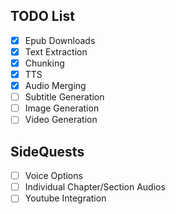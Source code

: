 ## TODO List

- [x] Epub Downloads 
- [x] Text Extraction
- [x] Chunking
- [x] TTS
- [x] Audio Merging
- [ ] Subtitle Generation
- [ ] Image Generation
- [ ] Video Generation

## SideQuests

- [ ] Voice Options
- [ ] Individual Chapter/Section Audios
- [ ] Youtube Integration